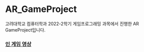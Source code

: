# AR_GameProject

고려대학교 컴퓨터학과 2022-2학기 게임프로그래밍 과목에서 진행한 AR GameProject입니다.

### [인 게임 영상](https://youtu.be/hV5o8jrtjow?si=SIaLxwyQPxHJGAHh)
